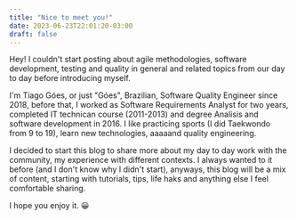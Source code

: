 ```yaml
---
title: "Nice to meet you!"
date: 2023-06-23T22:01:20-03:00
draft: false
---
```


Hey!
I couldn't start posting about agile methodologies, software development, testing and quality in general and related topics from our day to day before introducing myself.

I'm Tiago Góes, or just "Góes", Brazilian, Software Quality Engineer since 2018, before that, I worked as Software Requirements Analyst for two years, completed IT technican course (2011-2013) and degree Analisis and software development in 2016. I like practicing sports (I did Taekwondo from 9 to 19), learn new technologies, aaaaand quality engineering.

I decided to start this blog to share more about my day to day work with the community, my experience with different contexts. I always wanted to it before (and I don't know why I didn't start), anyways, this blog will be a mix of content, starting with tutorials, tips, life haks and anything else I feel comfortable sharing.

I hope you enjoy it. 😀
